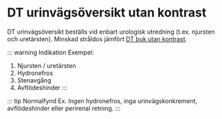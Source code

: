# DT urinvägsöversikt utan kontrast
DT urinvägsöversikt beställs vid enbart urologisk utredning (t.ex. njursten och uretärsten). Minskad stråldos jämfört [DT buk utan kontrast](dt-buk).

::: warning Indikation
Exempel:
1. Njursten / uretärsten
2. Hydronefros
3. Stenavgång 
4. Avflödeshinder
:::


::: tip Normalfynd
Ex. Ingen hydronefros, inga urinvägskonkrement, avflödeshinder eller perirenal retning.
:::